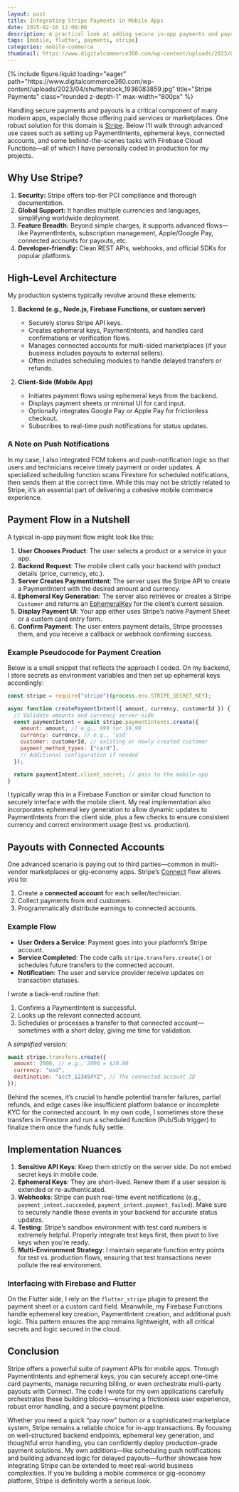 ```yaml
---
layout: post
title: Integrating Stripe Payments in Mobile Apps
date: 2025-02-16 12:00:00
description: A practical look at adding secure in-app payments and payouts with Stripe
tags: [mobile, flutter, payments, stripe]
categories: mobile-commerce
thumbnail: https://www.digitalcommerce360.com/wp-content/uploads/2023/04/shutterstock_1936083859.jpg
---
```


<div class="row">
  <div class="col-sm mt-3 mt-md-0 text-center">
    {% include figure.liquid
       loading="eager"
       path="https://www.digitalcommerce360.com/wp-content/uploads/2023/04/shutterstock_1936083859.jpg"
       title="Stripe Payments"
       class="rounded z-depth-1"
       max-width="800px"
    %}
  </div>
</div>

Handling secure payments and payouts is a critical component of many modern apps, especially those offering paid services or marketplaces. One robust solution for this domain is [Stripe](https://stripe.com/). Below I’ll walk through advanced use cases such as setting up PaymentIntents, ephemeral keys, connected accounts, and some behind-the-scenes tasks with Firebase Cloud Functions—all of which I have personally coded in production for my projects.

## Why Use Stripe?

1. **Security:** Stripe offers top-tier PCI compliance and thorough documentation.
2. **Global Support:** It handles multiple currencies and languages, simplifying worldwide deployment.
3. **Feature Breadth:** Beyond simple charges, it supports advanced flows—like PaymentIntents, subscription management, Apple/Google Pay, connected accounts for payouts, etc.
4. **Developer-friendly:** Clean REST APIs, webhooks, and official SDKs for popular platforms.

## High-Level Architecture

My production systems typically revolve around these elements:

1. **Backend (e.g., Node.js, Firebase Functions, or custom server)**

   - Securely stores Stripe API keys.
   - Creates ephemeral keys, PaymentIntents, and handles card confirmations or verification flows.
   - Manages connected accounts for multi-sided marketplaces (if your business includes payouts to external sellers).
   - Often includes scheduling modules to handle delayed transfers or refunds.

2. **Client-Side (Mobile App)**
   - Initiates payment flows using ephemeral keys from the backend.
   - Displays payment sheets or minimal UI for card input.
   - Optionally integrates Google Pay or Apple Pay for frictionless checkout.
   - Subscribes to real-time push notifications for status updates.

### A Note on Push Notifications

In my case, I also integrated FCM tokens and push-notification logic so that users and technicians receive timely payment or order updates. A specialized scheduling function scans Firestore for scheduled notifications, then sends them at the correct time. While this may not be strictly related to Stripe, it’s an essential part of delivering a cohesive mobile commerce experience.

## Payment Flow in a Nutshell

A typical in-app payment flow might look like this:

1. **User Chooses Product**: The user selects a product or a service in your app.
2. **Backend Request**: The mobile client calls your backend with product details (price, currency, etc.).
3. **Server Creates PaymentIntent**: The server uses the Stripe API to create a PaymentIntent with the desired amount and currency.
4. **Ephemeral Key Generation**: The server also retrieves or creates a Stripe `Customer` and returns an [EphemeralKey](https://stripe.com/docs/api/ephemeral_keys) for the client’s current session.
5. **Display Payment UI**: Your app either uses Stripe’s native Payment Sheet or a custom card entry form.
6. **Confirm Payment**: The user enters payment details, Stripe processes them, and you receive a callback or webhook confirming success.

### Example Pseudocode for Payment Creation

Below is a small snippet that reflects the approach I coded. On my backend, I store secrets as environment variables and then set up ephemeral keys accordingly:

```js
const stripe = require("stripe")(process.env.STRIPE_SECRET_KEY);

async function createPaymentIntent({ amount, currency, customerId }) {
  // Validate amounts and currency server-side
  const paymentIntent = await stripe.paymentIntents.create({
    amount: amount, // e.g., 999 for $9.99
    currency: currency, // e.g., 'usd'
    customer: customerId, // existing or newly created customer
    payment_method_types: ["card"],
    // Additional configuration if needed
  });

  return paymentIntent.client_secret; // pass to the mobile app
}
```

I typically wrap this in a Firebase Function or similar cloud function to securely interface with the mobile client. My real implementation also incorporates ephemeral key generation to allow dynamic updates to PaymentIntents from the client side, plus a few checks to ensure consistent currency and correct environment usage (test vs. production).

## Payouts with Connected Accounts

One advanced scenario is paying out to third parties—common in multi-vendor marketplaces or gig-economy apps. Stripe’s [Connect](https://stripe.com/connect) flow allows you to:

1. Create a **connected account** for each seller/technician.
2. Collect payments from end customers.
3. Programmatically distribute earnings to connected accounts.

### Example Flow

- **User Orders a Service**: Payment goes into your platform’s Stripe account.
- **Service Completed**: The code calls `stripe.transfers.create()` or schedules future transfers to the connected account.
- **Notification**: The user and service provider receive updates on transaction statuses.

I wrote a back-end routine that:

1. Confirms a PaymentIntent is successful.
2. Looks up the relevant connected account.
3. Schedules or processes a transfer to that connected account—sometimes with a short delay, giving me time for validation.

A _simplified_ version:

```js
await stripe.transfers.create({
  amount: 2000, // e.g., 2000 = $20.00
  currency: "usd",
  destination: "acct_12345XYZ", // The connected account ID
});
```

Behind the scenes, it’s crucial to handle potential transfer failures, partial refunds, and edge cases like insufficient platform balance or incomplete KYC for the connected account. In my own code, I sometimes store these transfers in Firestore and run a scheduled function (Pub/Sub trigger) to finalize them once the funds fully settle.

## Implementation Nuances

1. **Sensitive API Keys**: Keep them strictly on the server side. Do not embed secret keys in mobile code.
2. **Ephemeral Keys**: They are short-lived. Renew them if a user session is extended or re-authenticated.
3. **Webhooks**: Stripe can push real-time event notifications (e.g., `payment_intent.succeeded`, `payment_intent.payment_failed`). Make sure to securely handle these events in your backend for accurate status updates.
4. **Testing**: Stripe’s sandbox environment with test card numbers is extremely helpful. Properly integrate test keys first, then pivot to live keys when you’re ready.
5. **Multi-Environment Strategy**: I maintain separate function entry points for test vs. production flows, ensuring that test transactions never pollute the real environment.

### Interfacing with Firebase and Flutter

On the Flutter side, I rely on the `flutter_stripe` plugin to present the payment sheet or a custom card field. Meanwhile, my Firebase Functions handle ephemeral key creation, PaymentIntent creation, and additional push logic. This pattern ensures the app remains lightweight, with all critical secrets and logic secured in the cloud.

## Conclusion

Stripe offers a powerful suite of payment APIs for mobile apps. Through PaymentIntents and ephemeral keys, you can securely accept one-time card payments, manage recurring billing, or even orchestrate multi-party payouts with Connect. The code I wrote for my own applications carefully orchestrates these building blocks—ensuring a frictionless user experience, robust error handling, and a secure payment pipeline.

Whether you need a quick “pay now” button or a sophisticated marketplace system, Stripe remains a reliable choice for in-app transactions. By focusing on well-structured backend endpoints, ephemeral key generation, and thoughtful error handling, you can confidently deploy production-grade payment solutions. My own additions—like scheduling push notifications and building advanced logic for delayed payouts—further showcase how integrating Stripe can be extended to meet real-world business complexities. If you’re building a mobile commerce or gig-economy platform, Stripe is definitely worth a serious look.
